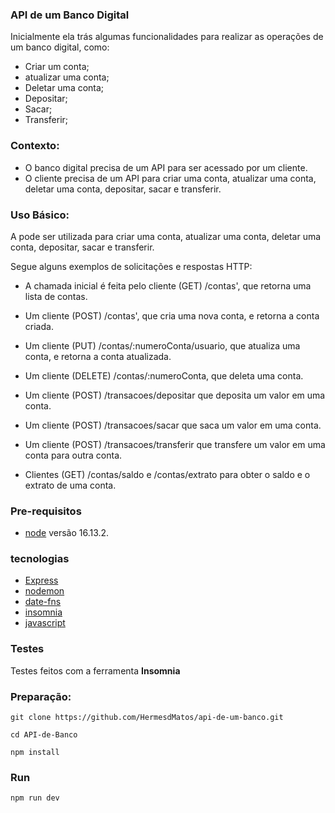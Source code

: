 ### API de um Banco Digital

Inicialmente ela trás algumas funcionalidades para realizar as operações de um banco digital, como:
- Criar um conta;
- atualizar uma conta;
- Deletar uma conta;
- Depositar;
- Sacar;
- Transferir;

### Contexto:
- O banco digital precisa de um API para ser acessado por um cliente.
- O cliente precisa de um API para criar uma conta, atualizar uma conta, deletar uma conta, depositar, sacar e transferir.

### Uso Básico:
A pode ser utilizada para criar uma conta, atualizar uma conta, deletar uma conta, depositar, sacar e transferir.

Segue alguns exemplos de solicitações e respostas HTTP:
- A chamada inicial é feita pelo cliente (GET) /contas', que retorna uma lista de contas.

- Um cliente (POST) /contas', que cria uma nova conta, e retorna a conta criada.

- Um cliente (PUT) /contas/:numeroConta/usuario, que atualiza uma conta, e retorna a conta atualizada.

- Um cliente (DELETE) /contas/:numeroConta, que deleta uma conta.


- Um cliente (POST) /transacoes/depositar
que deposita um valor em uma conta.

- Um cliente (POST) /transacoes/sacar
que saca um valor em uma conta.


- Um cliente (POST) /transacoes/transferir
que transfere um valor em uma conta para outra conta.


- Clientes (GET) /contas/saldo e /contas/extrato para obter o saldo e o extrato de uma conta.


### Pre-requisitos
- [node](https://nodejs.org/) versão 16.13.2.

### tecnologias
- [Express](https://expressjs.com/pt-br/)
- [nodemon](https://www.npmjs.com/package/nodemon)
- [date-fns](https://date-fns.org/)
- [insomnia](https://insomnia.rest/)
- [javascript](https://developer.mozilla.org/pt-BR/docs/Web/JavaScript)

### Testes
Testes feitos com a ferramenta **Insomnia**

### Preparação:

````
git clone https://github.com/HermesdMatos/api-de-um-banco.git

cd API-de-Banco

npm install
```````
### Run 

````
npm run dev
````
